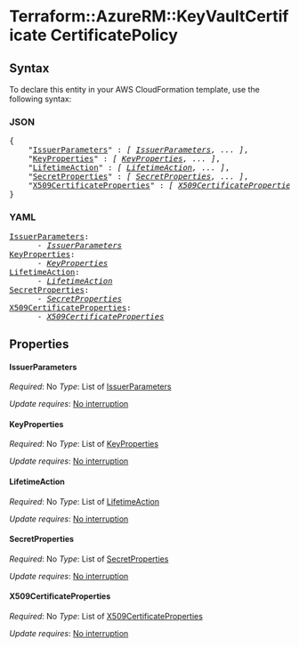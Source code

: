 # Terraform::AzureRM::KeyVaultCertificate CertificatePolicy

## Syntax

To declare this entity in your AWS CloudFormation template, use the following syntax:

### JSON

<pre>
{
    "<a href="#issuerparameters" title="IssuerParameters">IssuerParameters</a>" : <i>[ <a href="certificatepolicy-issuerparameters.md">IssuerParameters</a>, ... ]</i>,
    "<a href="#keyproperties" title="KeyProperties">KeyProperties</a>" : <i>[ <a href="certificatepolicy-keyproperties.md">KeyProperties</a>, ... ]</i>,
    "<a href="#lifetimeaction" title="LifetimeAction">LifetimeAction</a>" : <i>[ <a href="certificatepolicy-lifetimeaction.md">LifetimeAction</a>, ... ]</i>,
    "<a href="#secretproperties" title="SecretProperties">SecretProperties</a>" : <i>[ <a href="certificatepolicy-secretproperties.md">SecretProperties</a>, ... ]</i>,
    "<a href="#x509certificateproperties" title="X509CertificateProperties">X509CertificateProperties</a>" : <i>[ <a href="certificatepolicy-x509certificateproperties.md">X509CertificateProperties</a>, ... ]</i>
}
</pre>

### YAML

<pre>
<a href="#issuerparameters" title="IssuerParameters">IssuerParameters</a>: <i>
      - <a href="certificatepolicy-issuerparameters.md">IssuerParameters</a></i>
<a href="#keyproperties" title="KeyProperties">KeyProperties</a>: <i>
      - <a href="certificatepolicy-keyproperties.md">KeyProperties</a></i>
<a href="#lifetimeaction" title="LifetimeAction">LifetimeAction</a>: <i>
      - <a href="certificatepolicy-lifetimeaction.md">LifetimeAction</a></i>
<a href="#secretproperties" title="SecretProperties">SecretProperties</a>: <i>
      - <a href="certificatepolicy-secretproperties.md">SecretProperties</a></i>
<a href="#x509certificateproperties" title="X509CertificateProperties">X509CertificateProperties</a>: <i>
      - <a href="certificatepolicy-x509certificateproperties.md">X509CertificateProperties</a></i>
</pre>

## Properties

#### IssuerParameters

_Required_: No
_Type_: List of <a href="certificatepolicy-issuerparameters.md">IssuerParameters</a>

_Update requires_: [No interruption](https://docs.aws.amazon.com/AWSCloudFormation/latest/UserGuide/using-cfn-updating-stacks-update-behaviors.html#update-no-interrupt)

#### KeyProperties

_Required_: No
_Type_: List of <a href="certificatepolicy-keyproperties.md">KeyProperties</a>

_Update requires_: [No interruption](https://docs.aws.amazon.com/AWSCloudFormation/latest/UserGuide/using-cfn-updating-stacks-update-behaviors.html#update-no-interrupt)

#### LifetimeAction

_Required_: No
_Type_: List of <a href="certificatepolicy-lifetimeaction.md">LifetimeAction</a>

_Update requires_: [No interruption](https://docs.aws.amazon.com/AWSCloudFormation/latest/UserGuide/using-cfn-updating-stacks-update-behaviors.html#update-no-interrupt)

#### SecretProperties

_Required_: No
_Type_: List of <a href="certificatepolicy-secretproperties.md">SecretProperties</a>

_Update requires_: [No interruption](https://docs.aws.amazon.com/AWSCloudFormation/latest/UserGuide/using-cfn-updating-stacks-update-behaviors.html#update-no-interrupt)

#### X509CertificateProperties

_Required_: No
_Type_: List of <a href="certificatepolicy-x509certificateproperties.md">X509CertificateProperties</a>

_Update requires_: [No interruption](https://docs.aws.amazon.com/AWSCloudFormation/latest/UserGuide/using-cfn-updating-stacks-update-behaviors.html#update-no-interrupt)

